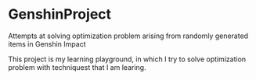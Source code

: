 # GenshinProject
Attempts at solving optimization problem arising from randomly generated items in Genshin Impact

This project is my learning playground, in which I try to solve optimization problem with techniquest that I am learing. 

